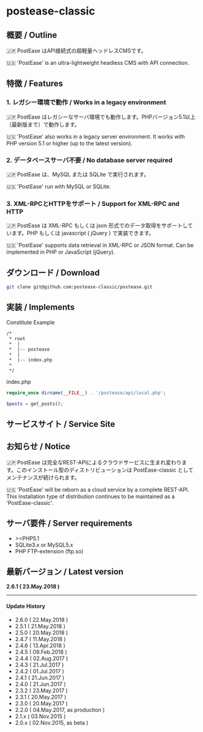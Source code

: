 # postease-classic

## 概要 / Outline
:jp: PostEase はAPI接続式の超軽量ヘッドレスCMSです。  

:us: 'PostEase' is an ultra-lightweight headless CMS with API connection.

## 特徴 / Features

### 1. レガシー環境で動作 / Works in a legacy environment
:jp: PostEase はレガシーなサーバ環境でも動作します。PHPバージョン5.1以上（最新版まで）で動作します。

:us: 'PostEase' also works in a legacy server environment. It works with PHP version 5.1 or higher (up to the latest version).

### 2. データベースサーバ不要 / No database server required
:jp: PostEase は、MySQL または SQLite で実行されます。

:us: 'PostEase' run with MySQL or SQLite.

### 3. XML-RPCとHTTPをサポート / Support for XML-RPC and HTTP
:jp: PostEase は XML-RPC もしくは json 形式でのデータ取得をサポートしています。PHP もしくは javascript ( jQuery ) で実装できます。

:us: 'PostEase' supports data retrieval in XML-RPC or JSON format. Can be implemented in PHP or JavaScript (jQuery).


## ダウンロード / Download

```sh
git clone git@github.com:postease-classic/postease.git
```


## 実装 / Implements

Constitute Example
```
/*
 * root
 *  |
 *  |-- postease
 *  |
 *  |-- index.php
 *
 */
```


index.php
```php
require_once dirname(__FILE__) . '/postease/api/local.php';

$posts = get_posts();
```



## サービスサイト / Service Site



## お知らせ / Notice
:jp: PostEase は完全なREST-APIによるクラウドサービスに生まれ変わります。このインストール型のディストリビューションは PostEase-classic としてメンテナンスが続けられます。  

:us: 'PostEase' will be reborn as a cloud service by a complete REST-API. This installation type of distribution continues to be maintained as a 'PostEase-classic'.
  

## サーバ要件 / Server requirements

- \>=PHP5.1
- SQLite3.x or MySQL5.x
- PHP FTP-extension (ftp.so)

## 最新バージョン / Latest version

**2.6.1 ( 23.May.2018 )**

---

#### Update History 

- 2.6.0 ( 22.May.2018 )
- 2.5.1 ( 21.May.2018 )
- 2.5.0 ( 20.May.2018 )
- 2.4.7 ( 11.May.2018 )
- 2.4.6 ( 13.Apr.2018 )
- 2.4.5 ( 09.Feb.2018 )
- 2.4.4 ( 02.Aug.2017 )
- 2.4.3 ( 21.Jul.2017 )
- 2.4.2 ( 01.Jul.2017 )
- 2.4.1 ( 21.Jun.2017 )
- 2.4.0 ( 21.Jun.2017 )
- 2.3.2 ( 23.May.2017 )
- 2.3.1 ( 20.May.2017 )
- 2.3.0 ( 20.May.2017 )
- 2.2.0 ( 04.May.2017, as production )
- 2.1.x ( 03.Nov.2015 )
- 2.0.x ( 02.Nov.2015, as beta )
